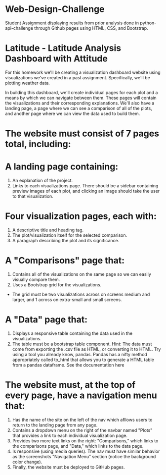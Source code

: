 # Web-Design-Challenge

Student Assignment displaying results from prior analysis done in python-api-challenge through Github pages using HTML, CSS, and Bootstrap.

# Latitude - Latitude Analysis Dashboard with Attitude
For this homework we'll be creating a visualization dashboard website using visualizations we've created in a past assignment. Specifically, we'll be plotting weather data.

In building this dashboard, we'll create individual pages for each plot and a means by which we can navigate between them. These pages will contain the visualizations and their corresponding explanations. We'll also have a landing page, a page where we can see a comparison of all of the plots, and another page where we can view the data used to build them.

# The website must consist of 7 pages total, including:
# A landing page containing:
1. An explanation of the project.
2. Links to each visualizations page. There should be a sidebar containing preview images of each plot, and clicking an image should take the user to that visualization.
# Four visualization pages, each with:
1. A descriptive title and heading tag.
2. The plot/visualization itself for the selected comparison.
3. A paragraph describing the plot and its significance.
# A "Comparisons" page that:
1. Contains all of the visualizations on the same page so we can easily visually compare them.
2. Uses a Bootstrap grid for the visualizations.
  - The grid must be two visualizations across on screens medium and larger, and 1 across on extra-small and small screens.
# A "Data" page that:
1. Displays a responsive table containing the data used in the visualizations.
2. The table must be a bootstrap table component. 
Hint: The data must come from exporting the .csv file as HTML, or converting it to HTML. Try using a tool you already know, pandas. Pandas has a nifty method appropriately called to_html that allows you to generate a HTML table from a pandas dataframe. See the documentation here

# The website must, at the top of every page, have a navigation menu that:
1. Has the name of the site on the left of the nav which afllows users to return to the landing page from any page.
2. Contains a dropdown menu on the right of the navbar named "Plots" that provides a link to each individual visualization page.
3. Provides two more text links on the right: "Comparisons," which links to the comparisons page, and "Data," which links to the data page.
4. Is responsive (using media queries). The nav must have similar behavior as the screenshots "Navigation Menu" section (notice the background color change).
5. Finally, the website must be deployed to GitHub pages.
